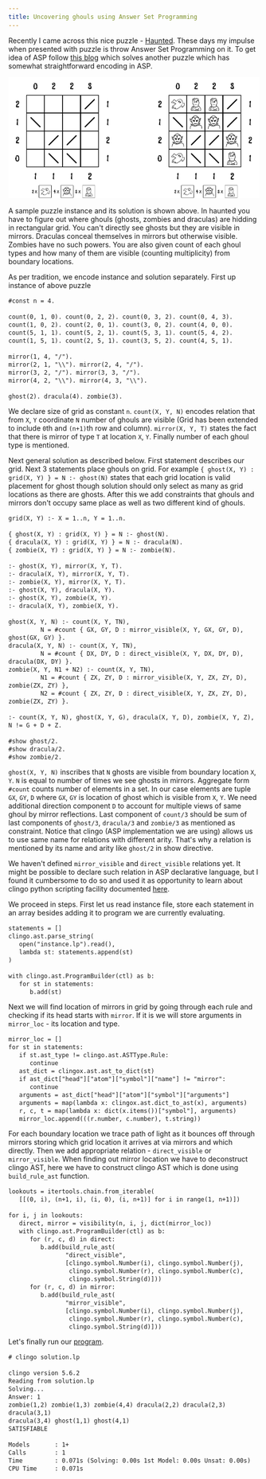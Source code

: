 ```yaml
---   
title: Uncovering ghouls using Answer Set Programming
---
```


Recently I came across this nice puzzle - [Haunted](https://krazydad.com/haunted/). These days
my impulse when presented with puzzle is throw Answer Set Programming on it. To get idea
of ASP follow [this blog](./asp.html) which solves another puzzle which has somewhat
straightforward encoding in ASP.

![](../../../img/haunted.png)

A sample puzzle instance and its solution is shown above. In haunted you have to figure out 
where ghouls (ghosts, zombies and draculas) are hidding in rectangular grid. You can't
directly see ghosts but they are visible in mirrors. Draculas conceal themselves in mirrors but 
otherwise visible. Zombies have no such powers. You are also given count of each ghoul types
and how many of them are visible (counting multiplicity) from boundary locations. 

As per tradition, we encode instance and solution separately. First up instance of above puzzle

~~~{.default}
#const n = 4.

count(0, 1, 0). count(0, 2, 2). count(0, 3, 2). count(0, 4, 3).
count(1, 0, 2). count(2, 0, 1). count(3, 0, 2). count(4, 0, 0).
count(5, 1, 1). count(5, 2, 1). count(5, 3, 1). count(5, 4, 2).
count(1, 5, 1). count(2, 5, 1). count(3, 5, 2). count(4, 5, 1).

mirror(1, 4, "/").
mirror(2, 1, "\\"). mirror(2, 4, "/").
mirror(3, 2, "/"). mirror(3, 3, "/").
mirror(4, 2, "\\"). mirror(4, 3, "\\").

ghost(2). dracula(4). zombie(3).
~~~

We declare size of grid as constant `n`. `count(X, Y, N)` encodes relation that from `X`, `Y` coordinate
`N` number of ghouls are visible (Grid has been extended to include `0`th and `(n+1)`th row and column). 
`mirror(X, Y, T)` states the fact that there is mirror of type `T` at location `X`, `Y`. Finally number 
of each ghoul type is mentioned.

Next general solution as described below. First statement describes our grid. Next 3 statements place
ghouls on grid. For example `{ ghost(X, Y) : grid(X, Y) } = N :- ghost(N)` states that 
each grid location is valid placement for ghost though solution should only select as many as 
grid locations as there are ghosts. After this we add constraints that ghouls and mirrors don't 
occupy same place as well as two different kind of ghouls.

~~~{.default}
grid(X, Y) :- X = 1..n, Y = 1..n.

{ ghost(X, Y) : grid(X, Y) } = N :- ghost(N).
{ dracula(X, Y) : grid(X, Y) } = N :- dracula(N).
{ zombie(X, Y) : grid(X, Y) } = N :- zombie(N).

:- ghost(X, Y), mirror(X, Y, T).
:- dracula(X, Y), mirror(X, Y, T).
:- zombie(X, Y), mirror(X, Y, T).
:- ghost(X, Y), dracula(X, Y).
:- ghost(X, Y), zombie(X, Y).
:- dracula(X, Y), zombie(X, Y).

ghost(X, Y, N) :- count(X, Y, TN),
         N = #count { GX, GY, D : mirror_visible(X, Y, GX, GY, D), ghost(GX, GY) }.
dracula(X, Y, N) :- count(X, Y, TN),
         N = #count { DX, DY, D : direct_visible(X, Y, DX, DY, D), dracula(DX, DY) }.
zombie(X, Y, N1 + N2) :- count(X, Y, TN),
         N1 = #count { ZX, ZY, D : mirror_visible(X, Y, ZX, ZY, D), zombie(ZX, ZY) },
         N2 = #count { ZX, ZY, D : direct_visible(X, Y, ZX, ZY, D), zombie(ZX, ZY) }.

:- count(X, Y, N), ghost(X, Y, G), dracula(X, Y, D), zombie(X, Y, Z), N != G + D + Z.

#show ghost/2.
#show dracula/2.
#show zombie/2.
~~~

`ghost(X, Y, N)` inscribes that `N` ghosts are visible from boundary location `X`, `Y`. `N` is equal
to number of times we see ghosts in mirrors. Aggregate form `#count` counts number of elements in a set. 
In our case elements are tuple `GX`, `GY`, `D` where `GX`, `GY` is location of ghost which is visible from `X`, `Y`.
We need additional direction component `D` to account for multiple views of same ghoul by mirror reflections. 
Last component of `count/3` should be sum of last components of `ghost/3`, `dracula/3` and `zombie/3`
as mentioned as constraint. Notice that clingo (ASP implementation we are using) allows us to use same name for
relations with different arity. That's why a relation is mentioned by its name and arity like `ghost/2` in
show directive.
 
We haven't defined `mirror_visible` and `direct_visible` relations yet. It might be possible to
declare such relation in ASP declarative language, but I found it cumbersome to do so and used it as
opportunity to learn about clingo python scripting facility documented [here](https://potassco.org/clingo/python-api/5.6/).

We proceed in steps. First let us read instance file, store each statement in an array besides adding it to program 
we are currently evaluating.

~~~{.default}
statements = []
clingo.ast.parse_string(
   open("instance.lp").read(),
   lambda st: statements.append(st)
)

with clingo.ast.ProgramBuilder(ctl) as b:
   for st in statements:
      b.add(st)
~~~

Next we will find location of mirrors in grid by going through each rule and checking if its head starts with `mirror`.
If it is we will store arguments in `mirror_loc` - its location and type.

~~~{.default}
mirror_loc = []
for st in statements:
   if st.ast_type != clingo.ast.ASTType.Rule:
      continue
   ast_dict = clingox.ast.ast_to_dict(st)
   if ast_dict["head"]["atom"]["symbol"]["name"] != "mirror":
      continue
   arguments = ast_dict["head"]["atom"]["symbol"]["arguments"]
   arguments = map(lambda x: clingox.ast.dict_to_ast(x), arguments)
   r, c, t = map(lambda x: dict(x.items())["symbol"], arguments)
   mirror_loc.append(((r.number, c.number), t.string))
~~~

For each boundary location we trace path of light as it bounces off through mirrors storing which grid location it arrives at
via mirrors and which directly. Then we add appropriate relation - `direct_visible` or `mirror_visible`. When finding out
mirror location we have to deconstruct clingo AST, here we have to construct clingo AST which is done using `build_rule_ast` 
function. 

~~~{.default}
lookouts = itertools.chain.from_iterable(
   [[(0, i), (n+1, i), (i, 0), (i, n+1)] for i in range(1, n+1)])

for i, j in lookouts:
   direct, mirror = visibility(n, i, j, dict(mirror_loc))
   with clingo.ast.ProgramBuilder(ctl) as b:
      for (r, c, d) in direct:
         b.add(build_rule_ast(
                "direct_visible",
                [clingo.symbol.Number(i), clingo.symbol.Number(j),
                 clingo.symbol.Number(r), clingo.symbol.Number(c),
                 clingo.symbol.String(d)]))
      for (r, c, d) in mirror:
         b.add(build_rule_ast(
                "mirror_visible",
                [clingo.symbol.Number(i), clingo.symbol.Number(j),
                 clingo.symbol.Number(r), clingo.symbol.Number(c),
                 clingo.symbol.String(d)]))
~~~

Let's finally run our [program](https://gist.github.com/rdivyanshu/ea7d280767c7c68cffb94f1421813efa).

~~~{.default}
# clingo solution.lp

clingo version 5.6.2
Reading from solution.lp
Solving...
Answer: 1
zombie(1,2) zombie(1,3) zombie(4,4) dracula(2,2) dracula(2,3) dracula(3,1) 
dracula(3,4) ghost(1,1) ghost(4,1)
SATISFIABLE

Models       : 1+
Calls        : 1
Time         : 0.071s (Solving: 0.00s 1st Model: 0.00s Unsat: 0.00s)
CPU Time     : 0.071s
~~~
